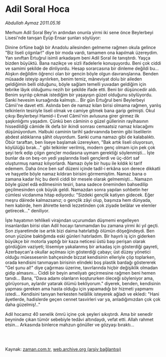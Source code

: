 # Adil Soral Hoca

*Abdullah Aymaz 2011.05.16*

<td class="columnist-detail">
<p>Merhum Adil Soral Bey'in ardından onunla yirmi iki sene önce Beylerbeyi Lisesi'nde tanışan Eyüp Ensar şunları söylüyor:</p>
<p>
<div id="haberMetinDiv">
<p>Dinine örfüne bağlı bir Anadolu ailesinden gelmeme rağmen okula gelince "Biz liseli çılgınlar!" diye bir moda vardı, tamamen ona kapılmak üzereydim. Yan sınıftan Ertuğrul isimli arkadaşım beni Adil Soral ile tanıştırdı. Yaşça bizden büyüktü. Bana nazikçe ve sizli ifadelerle konuşuyordu. Beni çok ciddi ve samimi şekilde de dinliyordu. Hesap sorarcasına bir dinleme değildi bu... Alışkın değildim öğrenci olan bir gencin böyle olgun davranışlarına. Benden müsaade isteyip ayrılırken, benim temiz, mâneviyat dolu bir aileden geldiğimin belli olduğunu, böyle sağlam temelli yuvadan geldiğim için tebrike lâyık olduğumu nezih bir şekilde ifade etti. Beni bir düşüncedir aldı. Benim sıyrılıp çıkmak istediğim bir yaşayışın güzel olduğunu söylüyordu. Sanki hevesim kursağında kalmıştı... Bir gün Ertuğrul beni Beylerbeyi Câmii'ne davet etti. Aslında ben de namaz kılan birisi olmama rağmen, yanlış telkinlerin tesiriyle liseli olmak ve camiye gitmek bana garip gelmişti. Okul çıkışı Beylerbeyi Hamid-i Evvel Câmii'nin avlusuna girer girmez ilk şaşkınlığımı yaşadım. Çünkü ben câminin o güzel güllerinin rayihasının hissedildiği câmide ilk defa bir ikindi sonrası cemaatsiz namaz kılacağımı düşünüyordum. Halbuki caminin tarihî şadırvanında benim gibi liselilerin abdest aldıklarına şâhit oluyordum. Sanki cuma namazı gibi de kalabalıktı. Öbür taraftan, ben liseye başlamak üzereyken, "Bak artık liseli oluyorsun, köylülüğü bırak..." gibi telkinler verilmiş, modern genç olmam için pek çok şeyi terk edip çılgın gençler modasına uymam gerektiği söylenmişti... İşte bunlar da on beş-on yedi yaşlarında liseli gençlerdi ve üç-dört saf oluşturmuş namaz kılıyorlardı. Namazı öyle bir huşu ile kıldık ki tarif edemem. Daha önce ben saf düzeni içinde tadil-i erkâna son derece dikkatli ve haşyetle böyle namaz kıldıran birisini görmemiştim. Namaz bana o zamana kadar hiç bu denli ciddi bir mesele olarak gelmemişti... Namazın böyle güzel edâ edilmesinin tesiri, bana sadece öneminden bahsedilip geçilmesinden çok büyük geldi. Namazdan sonra yapılan sohbetin her cümlesi vicdanıma hitap ediyordu: "Sizdeki gençlik katiyen gidecek. Eğer meşru dâirede kalmazsanız; o gençlik zâyi olup, başınıza hem dünyada, hem kabirde, hem âhirette kendi lezzetinden çok ziyade belâlar ve elemler getirecek..." deniliyor.
<p>İşte hayatımın tehlikeli virajından uçurumdan düşmemi engelleyen insanlardan birisi olan Adil hocayı tanımamdan bu zamana yirmi iki yıl geçti. Son ziyaretimde ise artık bizi daima hatırlattığı ölümün döşeğindeydi. Ben onun yüzüne baktığımda eski günleri hatırladım. Bir hayırlı iş için giderken büyükçe bir motorla yaptığı bir kaza neticesi üstü başı perişan olarak gördüğüm vaziyeti; lösemiye yakalanmış bir arkadaş için gösterdiği gayreti, Azerbaycan'a okullar açılması için gösterdiği çabayı; üst düzey yönetici olduğu müessesenin bahçesinde bizzat kendisinin elleriyle çöp toplarken, orada kendisini tanımayan birisinin elindeki boş plastik bardağı göstererek "Gel şunu al!" diye çağırması üzerine, tavırlarında hiçbir değişiklik olmadan gidip almasını... Ciddi bir beyin ameliyatı geçirmesine rağmen beni hemen tanıdı... Bana, "Dava adamı olanların koştururken öleceği söyleniyor ama, görüyorsun, aylardır yatarak ölümü bekliyorum." diyerek, benden, kendisinin yapması gereken ama hasta olduğu için yapamadığı bir hizmeti yapmamı istedi... Kendisini tanıyan herkesten helâllik isteyerek ağladı ve ekledi: "Hani âyetlerde, hadislerde geçen cennet tasvirleri var ya, anladığımızdan çok çok daha güzelmiş!.."
<p>Adil hocamız 40 senelik ömrü içine çok şeyleri sıkıştırdı. Ama bir senedir beyninde çıkan tümör sebebiyle tedâvi altındaydı, vefat etti. Allah rahmet etsin... Arkasında binlerce mahzun gönüller ve gözyaşı bıraktı... </p></p></p></div>
</p>


<p><br>
		 </br></p></td>

Kaynak: [zaman.com.tr](http://zaman.com.tr/yazar.do?yazino=1134766), [web.archive.org (arşiv bağlantısı)](http://web.archive.org/web/20110809115438/http://zaman.com.tr:80/yazar.do?yazino=1134766)
